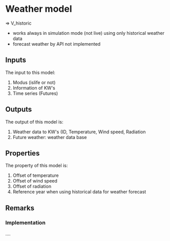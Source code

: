 # Weather model

=> V_historic

* works always in simulation mode (not live) using only historical weather data
* forecast weather by API not implemented


## Inputs
The input to this model:

1. Modus (islife or not)
1. Information of KW's
1. Time series (Futures)


## Outputs
The output of this model is:

1. Weather data to KW's (ID, Temperature, Wind speed, Radiation
2. Future weather: weather data base

## Properties
The property of this model is:

1. Offset of temperature
1. Offset of wind speed
1. Offset of radiation
1. Reference year when using historical data for weather forecast


## Remarks

### Implementation

....